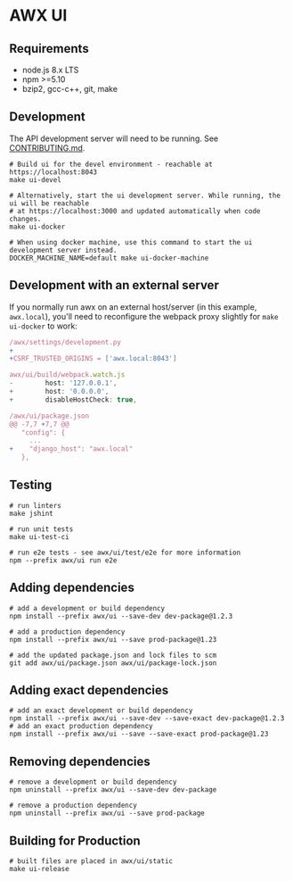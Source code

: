 # AWX UI

## Requirements
- node.js 8.x LTS
- npm >=5.10
- bzip2, gcc-c++, git, make

## Development
The API development server will need to be running. See [CONTRIBUTING.md](../../CONTRIBUTING.md).

```shell
# Build ui for the devel environment - reachable at https://localhost:8043
make ui-devel

# Alternatively, start the ui development server. While running, the ui will be reachable
# at https://localhost:3000 and updated automatically when code changes.
make ui-docker

# When using docker machine, use this command to start the ui development server instead.
DOCKER_MACHINE_NAME=default make ui-docker-machine
```

## Development with an external server
If you normally run awx on an external host/server (in this example, `awx.local`),
you'll need to reconfigure the webpack proxy slightly for `make ui-docker` to
work:

```javascript
/awx/settings/development.py
+
+CSRF_TRUSTED_ORIGINS = ['awx.local:8043']

awx/ui/build/webpack.watch.js
-        host: '127.0.0.1',
+        host: '0.0.0.0',
+        disableHostCheck: true,

/awx/ui/package.json
@@ -7,7 +7,7 @@
   "config": {
     ...
+    "django_host": "awx.local"
   },
```

## Testing
```shell
# run linters
make jshint

# run unit tests
make ui-test-ci

# run e2e tests - see awx/ui/test/e2e for more information
npm --prefix awx/ui run e2e
```

## Adding dependencies
```shell
# add a development or build dependency
npm install --prefix awx/ui --save-dev dev-package@1.2.3

# add a production dependency
npm install --prefix awx/ui --save prod-package@1.23

# add the updated package.json and lock files to scm
git add awx/ui/package.json awx/ui/package-lock.json
```

## Adding exact dependencies
```shell
# add an exact development or build dependency
npm install --prefix awx/ui --save-dev --save-exact dev-package@1.2.3
# add an exact production dependency
npm install --prefix awx/ui --save --save-exact prod-package@1.23
```

## Removing dependencies
```shell
# remove a development or build dependency
npm uninstall --prefix awx/ui --save-dev dev-package

# remove a production dependency
npm uninstall --prefix awx/ui --save prod-package
```

## Building for Production
```shell
# built files are placed in awx/ui/static
make ui-release
```
